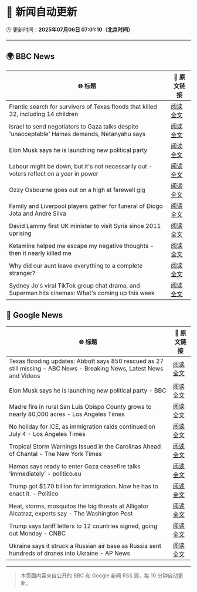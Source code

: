 # 🧠 新闻自动更新

🕒 更新时间：**2025年07月06日 07:01:10（北京时间）**

---

## 🌍 BBC News

| 🌐 标题 | 🔗 原文链接 |
|--------|-------------|
| Frantic search for survivors of Texas floods that killed 32, including 14 children | [阅读全文](https://www.bbc.com/news/articles/cr4w36lnvgyo) |
| Israel to send negotiators to Gaza talks despite 'unacceptable' Hamas demands, Netanyahu says | [阅读全文](https://www.bbc.com/news/articles/c4g8p24zm3vo) |
| Elon Musk says he is launching new political party | [阅读全文](https://www.bbc.com/news/articles/c1dn04lvgpdo) |
| Labour might be down, but it's not necessarily out - voters reflect on a year in power | [阅读全文](https://www.bbc.com/news/articles/cvg8vjm4ee1o) |
| Ozzy Osbourne goes out on a high at farewell gig | [阅读全文](https://www.bbc.com/news/articles/ckg565mk8jxo) |
| Family and Liverpool players gather for funeral of Diogo Jota and André Silva | [阅读全文](https://www.bbc.com/news/articles/c98jdq57dedo) |
| David Lammy first UK minister to visit Syria since 2011 uprising | [阅读全文](https://www.bbc.com/news/articles/c0rvpz1kjkpo) |
| Ketamine helped me escape my negative thoughts - then it nearly killed me | [阅读全文](https://www.bbc.com/news/articles/c70r1xdyy59o) |
| Why did our aunt leave everything to a complete stranger? | [阅读全文](https://www.bbc.com/news/articles/cx2390x51zqo) |
| Sydney Jo's viral TikTok group chat drama, and Superman hits cinemas: What's coming up this week | [阅读全文](https://www.bbc.com/news/articles/cdjx2k1e0ydo) |

## 📰 Google News

| 🌐 标题 | 🔗 原文链接 |
|--------|-------------|
| Texas flooding updates: Abbott says 850 rescued as 27 still missing - ABC News - Breaking News, Latest News and Videos | [阅读全文](https://news.google.com/rss/articles/CBMiqgFBVV95cUxQNkxoYXM4YlRvV3BOLWRXZjVjT2U2YzQ4dF9NRTVtT1hQMkVMVnY1THpSTjBSdEtvZDRxZEZHVzQ3YzdsdXd6SDNCTmo1cWlDTEZFN1JWLVlNUnBZYlFqMG9RcS02THFTdTVEdWFMUEdnUzA1LWdIOElkc3F5ZVR2bDlfT1hfdllYaDB0WW5td3A5MFJQMFBmX01tQjRZTHhnYkRGaC1yUFhYZw?oc=5) |
| Elon Musk says he is launching new political party - BBC | [阅读全文](https://news.google.com/rss/articles/CBMiWkFVX3lxTFBHa0toaExoWXpFZmE2UG5EWVFRaEJTdmhtSlV0S1pzSnhld0k4bloxdnVYZ2lDSWdyWjRQNHNaOTFpUUY5eXZfNVVMQXBMODZPQUVwenBWUHRvZ9IBX0FVX3lxTFBfVGlLY3g4SF9MaHhwcHpvOGwzNm1RLXd5ZnpNS2liaDNtWUJ5QTlTRzdfVlBydTR2ZUg4b0tha2R4WWhMRV9pdmVRdFlmQS00VFBpTlYweVpDSWxLdS1Z?oc=5) |
| Madre fire in rural San Luis Obispo County grows to nearly 80,000 acres - Los Angeles Times | [阅读全文](https://news.google.com/rss/articles/CBMiwAFBVV95cUxOVnR2SVRSN2cxOHJQa05Gc2xyUE1BVWhTWWNDUFdRbjhTcmF3eVlQWWNEUEpOTk43d0NXTVRweHdrS1o1TWhCNm5JbmVoT1NNM1JZckJhTlNhRlRMQ2tubTBRUUdfM1ZGNXpYcFpfZk01VjNmLXlBQzZjU3E1U2VfTjNkUmVlRTVKNFlRRFk5WDVnYk5xU0poVDRnak1iUV9iVkFQbExMaGdkbmtUdlROUjJEdzBnMkJUd0JBd0t6THY?oc=5) |
| No holiday for ICE, as immigration raids continued on July 4 - Los Angeles Times | [阅读全文](https://news.google.com/rss/articles/CBMirAFBVV95cUxOS1JyQkxqUUF5Rlh6X0M0SHNaVHI4a3lqNjFNS0xiM3BXWGNyaS1ZaEhDX0tfX0s0SUtEOEMzWC1NNkplOGdJTndRU1dFTWdRZWFVbnNiNDRXLWRDSTYxa3NMWmNYRGNwUXM4MENNam45TGF1RXNWbnptSm1CTmlNMHVybU41bmdDM2I5aXhLV2NXOWE3WGs2ZmZRUjBjaWxfcF8zcTNldERieEtx?oc=5) |
| Tropical Storm Warnings Issued in the Carolinas Ahead of Chantal - The New York Times | [阅读全文](https://news.google.com/rss/articles/CBMijgFBVV95cUxPclEzdkU5bUpFMTRKOG1zc0s3Vm8yQ2pfZ2FDUWNfanVpS0M4NC1wT2t2VTVFQlhrZ3FWMVJyWDhSLXRZaXFlbk1aYTlXVG5xc2hIZHJTWWJ5NHpvNjdqc3ZIbHU1TUk0YjJMUHVqX1JHeXRoX3VDLVhTTkJZdUFGNUlJQTlyUXdINEhCdEJn?oc=5) |
| Hamas says ready to enter Gaza ceasefire talks ‘immediately’ - politico.eu | [阅读全文](https://news.google.com/rss/articles/CBMiiwFBVV95cUxOSmg5SVdKSGlJOEt4ajdqMk8wYlNURU95YjdQeTlHNUI3YlpxVnE3bEl0WlpicFNOd0pBNlYwTU84UlNHb0lySXJlM1VZWHdpWm1YclZfb05DRjhDU0FTUG1tZE55cDR1WVE3QTFuVTlOYXRxckwwejB0LVFHOE9yUDQxX2NucDg0ZUFR?oc=5) |
| Trump got $170 billion for immigration. Now he has to enact it. - Politico | [阅读全文](https://news.google.com/rss/articles/CBMirwFBVV95cUxPTjM1Zk0zSG9uWC1PWDRSM1NjSWs2YXhSaWVtekJCTW12cUxoVWducHNpSmpEQ2JrNUc1a2tDSk14cXZ2RUlCZGhZZk1EMU5PNDA2ZjMyUmJ6WGo0TXVvcHVBREZEemNwTS1icm5nZWRFekdlQ3g1bmpPZkI0S2kzbms3M3RucVlwWmNEdjVkSldwcEZKejdWdEppSHhzRWRISE1EQW1wMmMtUkI5eEQw?oc=5) |
| Heat, storms, mosquitos the big threats at Alligator Alcatraz, experts say - The Washington Post | [阅读全文](https://news.google.com/rss/articles/CBMingFBVV95cUxOb3p3Z2hMa2Ytd1U4czNMNEJrQ1Roa0gxbjhpZERpeEdhbmItT2lRQzZxdDljdlpNcHB4WWYtd0NHb3dvb0NGR2d5dmk3LThGOTNPdENibWIyVEVodE5CUGFRSTMtVlpSTTMwQTJBU0Y2OXBlc1dSYTRDWlNwdjBTYS11WVRuMFNaZVotSkw0eVc2WDZFSHhDTnl6SGVBZw?oc=5) |
| Trump says tariff letters to 12 countries signed, going out Monday - CNBC | [阅读全文](https://news.google.com/rss/articles/CBMipAFBVV95cUxNWm5pYjlBdmliVEl0cVNxLWNCcGlPcGdrREFLWVEyVGpaN0lZb1VJWklhckNvTnRQeUF0a05JUUhlTFFla2JPUmNOQnFnR2NTSl9mbTFsQl9jc3pLaVBwTlI3SV8tclZQYlEwNElOSlhoVFM1S2YtQXRFQkdaTlN0MWc0MURWWV9kbWg1My1odzBnZWxTMTZkdHBPdUJjRmhQeGxTV9IBqgFBVV95cUxOQU1Ga0E4OEtMeHM4SjRKcVJad0I0Z2g2WUpnV2xfejYyeDRVU2FCZUNsS09INTFnRThTSFJUcDEtamZidHJZblcyUFh0elgzWVROeGdieGZQamRSVEZNdFAtU2d4UmI2NWM4N0JsSENLeUVoZ1VKTXdaRDktMHlQRHVYemlBXzBfWWgzRXBWM1pneklhLUptZl9ORWgxSHdBQVgyeUhHcjRpUQ?oc=5) |
| Ukraine says it struck a Russian air base as Russia sent hundreds of drones into Ukraine - AP News | [阅读全文](https://news.google.com/rss/articles/CBMirgFBVV95cUxNRDRzQldMZG82NnhuZ0ppdEp5N3lVSkZRVThKU0RqOWJBSDBUNzlSdy0zOGpSWTU2d2dULS1zMUFWbmZnWG9BODhxd3pSQVQ3NDdNaDVZRWwwTmRIMDc2bDFUVE5UVE1vTGRvNlVZTFp3dmFRc1RmQUlSVmpBNUh5bVU3V3J5YjVJcUltRDh5b3BxbUVEek9mYXNScERkaGtqVTdSXzdSUjVmVm81VEE?oc=5) |

---
> 本页面内容来自公开的 BBC 和 Google 新闻 RSS 源，每 10 分钟自动更新。